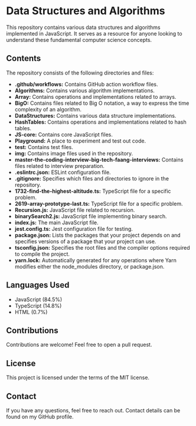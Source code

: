 # Data Structures and Algorithms

This repository contains various data structures and algorithms implemented in JavaScript. It serves as a resource for anyone looking to understand these fundamental computer science concepts.

## Contents

The repository consists of the following directories and files:

- **.github/workflows:** Contains GitHub action workflow files.
- **Algorithms:** Contains various algorithm implementations.
- **Array:** Contains operations and implementations related to arrays.
- **BigO:** Contains files related to Big O notation, a way to express the time complexity of an algorithm.
- **DataStructures:** Contains various data structure implementations.
- **HashTables:** Contains operations and implementations related to hash tables.
- **JS-core:** Contains core JavaScript files.
- **Playground:** A place to experiment and test out code.
- ****test**:** Contains test files.
- **img:** Contains image files used in the repository.
- **master-the-coding-interview-big-tech-faang-interviews:** Contains files related to interview preparation.
- **.eslintrc.json:** ESLint configuration file.
- **.gitignore:** Specifies which files and directories to ignore in the repository.
- **1732-find-the-highest-altitude.ts:** TypeScript file for a specific problem.
- **2619-array-prototype-last.ts:** TypeScript file for a specific problem.
- **Recursion.js:** JavaScript file related to recursion.
- **binarySearch2.js:** JavaScript file implementing binary search.
- **index.js:** The main JavaScript file.
- **jest.config.ts:** Jest configuration file for testing.
- **package.json:** Lists the packages that your project depends on and specifies versions of a package that your project can use.
- **tsconfig.json:** Specifies the root files and the compiler options required to compile the project.
- **yarn.lock:** Automatically generated for any operations where Yarn modifies either the node_modules directory, or package.json.

## Languages Used

- JavaScript (84.5%)
- TypeScript (14.8%)
- HTML (0.7%)

## Contributions

Contributions are welcome! Feel free to open a pull request.

## License

This project is licensed under the terms of the MIT license.

## Contact

If you have any questions, feel free to reach out. Contact details can be found on my GitHub profile.

